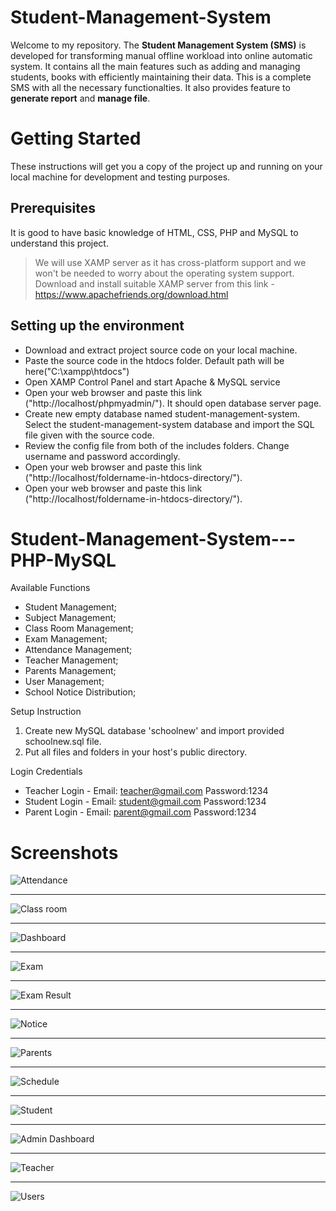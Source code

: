 
# Student-Management-System

Welcome to my repository. The **Student Management System (SMS)** is developed for transforming manual offline workload into online automatic system. It contains all the main
features such as adding and managing students, books with efficiently maintaining their data.  This is a complete SMS with all the necessary functionalties. It also provides feature to **generate report** and **manage file**.


# Getting Started

These instructions will get you a copy of the project up and running on your local machine for development and testing purposes.

## Prerequisites

It is good to have basic knowledge of HTML, CSS, PHP and MySQL to understand this project.
>We will use XAMP server as it has cross-platform support and we won't be needed to worry about the operating system support.
Download and install suitable XAMP server from this link - https://www.apachefriends.org/download.html

## Setting up the environment

- Download and extract project source code on your local machine.
- Paste the source code in the htdocs folder. Default path will be here("C:\xampp\htdocs")
- Open XAMP Control Panel and start Apache & MySQL service
- Open your web browser and paste this link ("http://localhost/phpmyadmin/"). It should open database server page.
- Create new empty database named student-management-system. Select the student-management-system database and import the SQL file given with the source code.
- Review the config file from both of the includes folders. Change username and password accordingly.
- Open your web browser and paste this link ("http://localhost/foldername-in-htdocs-directory/").
- Open your web browser and paste this link ("http://localhost/foldername-in-htdocs-directory/").

# Student-Management-System---PHP-MySQL

Available Functions

  * Student Management;
  * Subject Management;
  * Class Room Management;
  * Exam Management;
  * Attendance Management;
  * Teacher Management;
  * Parents Management;
  * User Management;
  * School Notice Distribution;

Setup Instruction

01. Create new MySQL database 'schoolnew' and import provided schoolnew.sql file.
02. Put all files and folders in your host's public directory.

Login Credentials

* Teacher Login - Email: teacher@gmail.com Password:1234
* Student Login - Email: student@gmail.com Password:1234
* Parent Login - Email: parent@gmail.com Password:1234

# Screenshots

![Attendance](Screenshots/attendance.jpeg)

***

![Class room](Screenshots/class-room.jpeg)

***

![Dashboard](Screenshots/dashboard.jpeg)

***

![Exam](Screenshots/exam.jpeg)

***

![Exam Result](Screenshots/exam-result.jpeg)

***

![Notice](Screenshots/notice.jpeg)

***

![Parents](Screenshots/parents.jpeg)

***

![Schedule](Screenshots/schedule.jpeg)

***

![Student](Screenshots/student.jpeg)

***

![Admin Dashboard](Screenshots/subject.jpeg)

***

![Teacher](Screenshots/teacher.jpeg)

***

![Users](Screenshots/users.jpeg)
